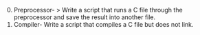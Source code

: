 0. Preprocessor- > Write a script that runs a C file through the preprocessor and save the result into another file.
1. Compiler- Write a script that compiles a C file but does not link.
